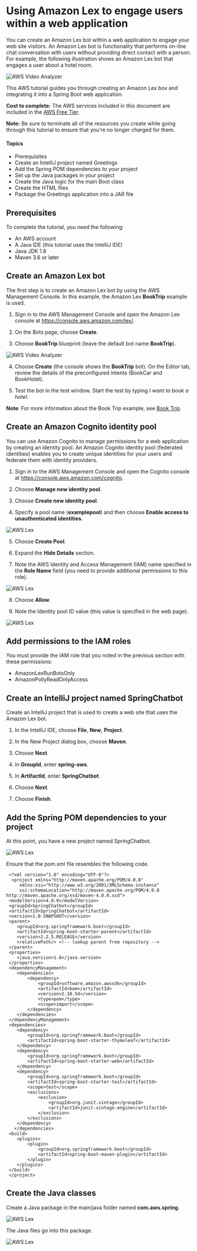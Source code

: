 # Using Amazon Lex to engage users within a web application

You can create an Amazon Lex bot within a web application to engage your web site visitors. An Amazon Lex bot is functionality that performs on-line chat conversation with users without providing direct contact with a person. For example, the following illustration shows an Amazon Lex bot that engages a user about a hotel room. 

![AWS Video Analyzer](images/pic1.png)

This AWS tutorial guides you through creating an Amazon Lex box and integrating it into a Spring Boot web application. 

**Cost to complete:** The AWS services included in this document are included in the [AWS Free Tier](https://aws.amazon.com/free/?all-free-tier.sort-by=item.additionalFields.SortRank&all-free-tier.sort-order=asc).

**Note:** Be sure to terminate all of the resources you create while going through this tutorial to ensure that you’re no longer charged for them.

#### Topics

+ Prerequisites
+ Create an IntelliJ project named Greetings
+ Add the Spring POM dependencies to your project
+	Set up the Java packages in your project
+	Create the Java logic for the main Boot class
+	Create the HTML files
+	Package the Greetings application into a JAR file


## Prerequisites

To complete the tutorial, you need the following:

+ An AWS account
+ A Java IDE (this tutorial uses the IntelliJ IDE)
+ Java JDK 1.8
+ Maven 3.6 or later

## Create an Amazon Lex bot

The first step is to create an Amazon Lex bot by using the AWS Management Console. In this example, the Amazon Lex **BookTrip** example is used.

1. Sign in to the AWS Management Console and open the Amazon Lex console at https://console.aws.amazon.com/lex/.

2. On the Bots page, choose **Create**.

3. Choose **BookTrip** blueprint (leave the default bot name **BookTrip**).

![AWS Video Analyzer](images/pic2.png)

4. Choose **Create** (the console shows the **BookTrip** bot). On the Editor tab, review the details of the preconfigured intents (BookCar and BookHotel).

5. Test the bot in the test window. Start the test by typing *I want to book a hotel*. 

**Note**: For more information about the Book Trip example, see [Book Trip](https://docs.aws.amazon.com/lex/latest/dg/ex-book-trip.html).

## Create an Amazon Cognito identity pool

You can use Amazon Cognito to manage permissions for a web application by creating an identity pool. An Amazon Cognito identity pool (federated identities) enables you to create unique identities for your users and federate them with identity providers.

1. Sign in to the AWS Management Console and open the Cognito console at https://console.aws.amazon.com/cognito.

2. Choose **Manage new identity pool**.

3. Choose **Create new identity pool**.

4. Specify a pool name (**examplepool**) and then choose **Enable access to unauthenticated identities**.

![AWS Lex](images/pic3.png)

5. Choose **Create Pool**.

6. Expand the **Hide Details** section. 

7. Note the AWS Identity and Access Management (IAM) name specified in the **Role Name** field (you need to provide additional permissions to this role). 

![AWS Lex](images/pic4.png)

8. Choose **Allow**. 

9. Note the Identity pool ID value (this value is specified in the web page).

![AWS Lex](images/pic5.png)

## Add permissions to the IAM roles

You must provide the IAM role that you noted in the previous section with these permissions: 
+ 	AmazonLexRunBotsOnly
+ 	AmazonPollyReadOnlyAccess

## Create an IntelliJ project named SpringChatbot

Create an IntelliJ project that is used to create a web site that uses the Amazon Lex bot.

1. In the IntelliJ IDE, choose **File**, **New**, **Project**.

2. In the New Project dialog box, choose **Maven**.

3. Choose **Next**.

4. In **GroupId**, enter **spring-aws**.

5. In **ArtifactId**, enter **SpringChatbot**.

6.	Choose **Next**.

7.	Choose **Finish**.

## Add the Spring POM dependencies to your project

At this point, you have a new project named SpringChatbot.

![AWS Lex](images/pic6.png)

Ensure that the pom.xml file resembles the following code.

     <?xml version="1.0" encoding="UTF-8"?>
      <project xmlns="http://maven.apache.org/POM/4.0.0"
         xmlns:xsi="http://www.w3.org/2001/XMLSchema-instance"
         xsi:schemaLocation="http://maven.apache.org/POM/4.0.0 http://maven.apache.org/xsd/maven-4.0.0.xsd">
     <modelVersion>4.0.0</modelVersion>
     <groupId>SpringChatbot</groupId>
     <artifactId>SpringChatbot</artifactId>
     <version>1.0-SNAPSHOT</version>
     <parent>
        <groupId>org.springframework.boot</groupId>
        <artifactId>spring-boot-starter-parent</artifactId>
        <version>2.2.5.RELEASE</version>
        <relativePath/> <!-- lookup parent from repository -->
     </parent>
     <properties>
        <java.version>1.8</java.version>
     </properties>
     <dependencyManagement>
        <dependencies>
            <dependency>
                <groupId>software.amazon.awssdk</groupId>
                <artifactId>bom</artifactId>
                <version>2.10.54</version>
                <type>pom</type>
                <scope>import</scope>
            </dependency>
        </dependencies>
     </dependencyManagement>
     <dependencies>
        <dependency>
            <groupId>org.springframework.boot</groupId>
            <artifactId>spring-boot-starter-thymeleaf</artifactId>
        </dependency>
        <dependency>
            <groupId>org.springframework.boot</groupId>
            <artifactId>spring-boot-starter-web</artifactId>
        </dependency>
        <dependency>
            <groupId>org.springframework.boot</groupId>
            <artifactId>spring-boot-starter-test</artifactId>
            <scope>test</scope>
            <exclusions>
                <exclusion>
                    <groupId>org.junit.vintage</groupId>
                    <artifactId>junit-vintage-engine</artifactId>
                </exclusion>
            </exclusions>
        </dependency>
       </dependencies>
     <build>
        <plugins>
            <plugin>
                <groupId>org.springframework.boot</groupId>
                <artifactId>spring-boot-maven-plugin</artifactId>
            </plugin>
        </plugins>
     </build>
     </project>
     
 ## Create the Java classes
 
 Create a Java package in the main/java folder named **com.aws.spring**.
 
 ![AWS Lex](images/pic7.png)
 
 The Java files go into this package.
 
  ![AWS Lex](images/pic8.png)
 
 
